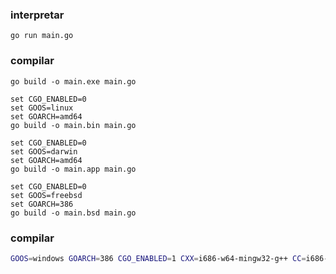 
### interpretar
```batch
go run main.go
```

### compilar
```batch
go build -o main.exe main.go

set CGO_ENABLED=0 
set GOOS=linux
set GOARCH=amd64
go build -o main.bin main.go

set CGO_ENABLED=0 
set GOOS=darwin
set GOARCH=amd64
go build -o main.app main.go 

set CGO_ENABLED=0
set GOOS=freebsd
set GOARCH=386 
go build -o main.bsd main.go
```

### compilar
```bash
GOOS=windows GOARCH=386 CGO_ENABLED=1 CXX=i686-w64-mingw32-g++ CC=i686-w64-mingw32-gcc go build -o main.exe main.go
```
